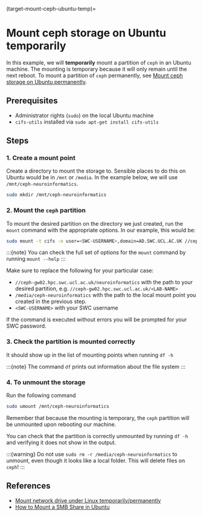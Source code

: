 (target-mount-ceph-ubuntu-temp)=
# Mount ceph storage on Ubuntu temporarily
In this example, we will **temporarily** mount a partition of `ceph` in an Ubuntu machine. The mounting is temporary because it will only remain until the next reboot. To mount a partition of `ceph` permanently, see [Mount ceph storage on Ubuntu permanently](target-mount-ceph-ubuntu-perm).


## Prerequisites
- Administrator rights (`sudo`) on the local Ubuntu machine
- `cifs-utils` installed via `sudo apt-get install cifs-utils`


## Steps
### 1. Create a mount point
Create a directory to mount the storage to. Sensible places to do this on Ubuntu would be in `/mnt` or `/media`. In the example below, we will use `/mnt/ceph-neuroinformatics`.

```bash
sudo mkdir /mnt/ceph-neuroinformatics
```

### 2. Mount the `ceph` partition
To mount the desired partition on the directory we just created, run the `mount` command with the appropriate options. In our example, this would be:
```bash
sudo mount -t cifs -o user=<SWC-USERNAME>,domain=AD.SWC.UCL.AC.UK //ceph-gw02.hpc.swc.ucl.ac.uk/neuroinformatics /mnt/ceph-neuroinformatics
```
:::{note}
You can check the full set of options for the `mount` command by running `mount --help`
:::

Make sure to replace the following for your particular case:
- `//ceph-gw02.hpc.swc.ucl.ac.uk/neuroinformatics` with the path to your desired partition, e.g. `//ceph-gw02.hpc.swc.ucl.ac.uk/<LAB-NAME>`
- `/media/ceph-neuroinformatics` with the path to the local mount point you created in the previous step.
- `<SWC-USERNAME>` with your SWC username

If the command is executed without errors you will be prompted for your SWC password.

### 3. Check the partition is mounted correctly
It should show up in the list of mounting points when running `df -h`

:::{note}
The command `df` prints out information about the file system
:::

### 4. To unmount the storage
Run the following command
```bash
sudo umount /mnt/ceph-neuroinformatics
```
Remember that because the mounting is temporary, the `ceph` partition will be unmounted upon rebooting our machine.

You can check that the partition is correctly unmounted by running `df -h` and verifying it does not show in the output.

:::{warning}
Do not use `sudo rm -r /media/ceph-neuroinformatics` to unmount, even though it looks like a local folder. This will delete files on `ceph`!
:::

## References
- [Mount network drive under Linux temporarily/permanently](https://www.rz.uni-kiel.de/en/hints-howtos/connecting-a-network-share/Linux/through-temporary-permanent-mounting/mount-network-drive-under-linux-temporarily-permanently)
- [How to Mount a SMB Share in Ubuntu](https://support.zadarastorage.com/hc/en-us/articles/213024986-How-to-Mount-a-SMB-Share-in-Ubuntu)
